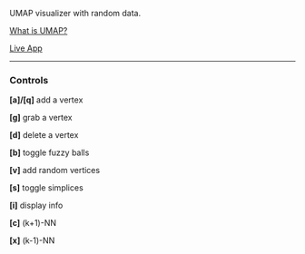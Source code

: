 
UMAP visualizer with random data.

[What is UMAP?](https://umap-learn.readthedocs.io/en/latest/how_umap_works.html)

[Live App](https://interactive-umap.vercel.app/)


---

### Controls

**[a]/[q]** add a vertex

**[g]** grab a vertex

**[d]** delete a vertex

**[b]** toggle fuzzy balls

**[v]** add random vertices

**[s]** toggle simplices

**[i]** display info

**[c]** (k+1)-NN

**[x]** (k-1)-NN
